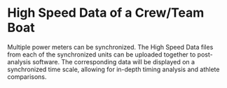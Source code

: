 # High Speed Data of a Crew/Team Boat

Multiple power meters can be synchronized. The High Speed Data files from each of the synchronized units can be uploaded together to post-analysis software. The corresponding data will be displayed on a synchronized time scale, allowing for in-depth timing analysis and athlete comparisons.


